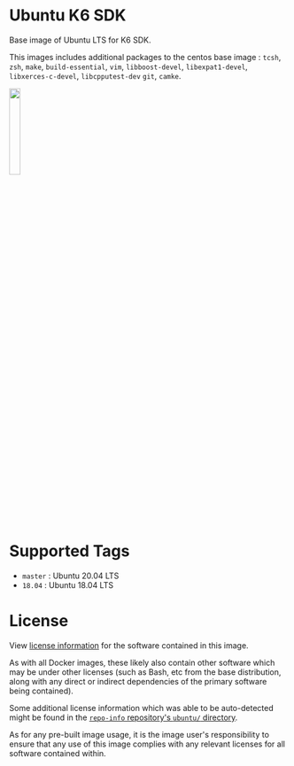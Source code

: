 # Ubuntu K6 SDK

Base image of Ubuntu LTS for K6 SDK.

This images includes additional packages to the centos base image :
`tcsh`, `zsh`, `make`, `build-essential`, `vim`, 
`libboost-devel`, `libexpat1-devel`, `libxerces-c-devel`, `libcpputest-dev`
`git`, `camke`.

<img src="https://assets.ubuntu.com/v1/57a889f6-ubuntu-logo112.png" width=20%>

# Supported Tags

* `master` : Ubuntu 20.04 LTS
* `18.04` : Ubuntu 18.04 LTS

# License

View [license information](https://www.ubuntu.com/licensing)
for the software contained in this image.

As with all Docker images, these likely also contain other software
which may be under other licenses (such as Bash, etc from the base
distribution, along with any direct or indirect dependencies of
the primary software being contained).

Some additional license information which was able to be auto-detected
might be found in the
[`repo-info` repository's `ubuntu/` directory](https://github.com/docker-library/repo-info/tree/master/repos/ubuntu).

As for any pre-built image usage, it is the image user's responsibility
to ensure that any use of this image complies with any relevant licenses
for all software contained within.


